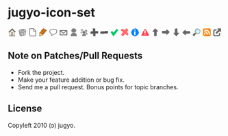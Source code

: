 jugyo-icon-set
=====

![home.png](http://github.com/jugyo/jugyo-icon-set/raw/master/png/home.png)
![delete.png](http://github.com/jugyo/jugyo-icon-set/raw/master/png/delete.png)
![file.png](http://github.com/jugyo/jugyo-icon-set/raw/master/png/file.png)
![edit.png](http://github.com/jugyo/jugyo-icon-set/raw/master/png/edit.png)
![comment.png](http://github.com/jugyo/jugyo-icon-set/raw/master/png/comment.png)
![mail.png](http://github.com/jugyo/jugyo-icon-set/raw/master/png/mail.png)
![person.png](http://github.com/jugyo/jugyo-icon-set/raw/master/png/person.png)
![people.png](http://github.com/jugyo/jugyo-icon-set/raw/master/png/people.png)
![plus.png](http://github.com/jugyo/jugyo-icon-set/raw/master/png/plus.png)
![minus.png](http://github.com/jugyo/jugyo-icon-set/raw/master/png/minus.png)
![ok.png](http://github.com/jugyo/jugyo-icon-set/raw/master/png/ok.png)
![ng.png](http://github.com/jugyo/jugyo-icon-set/raw/master/png/ng.png)
![info.png](http://github.com/jugyo/jugyo-icon-set/raw/master/png/info.png)
![alert.png](http://github.com/jugyo/jugyo-icon-set/raw/master/png/alert.png)
![top-arrow.png](http://github.com/jugyo/jugyo-icon-set/raw/master/png/top-arrow.png)
![right-arrow.png](http://github.com/jugyo/jugyo-icon-set/raw/master/png/right-arrow.png)
![bottom-arrow.png](http://github.com/jugyo/jugyo-icon-set/raw/master/png/bottom-arrow.png)
![left-arrow.png](http://github.com/jugyo/jugyo-icon-set/raw/master/png/left-arrow.png)
![search.png](http://github.com/jugyo/jugyo-icon-set/raw/master/png/search.png)
![rss.png](http://github.com/jugyo/jugyo-icon-set/raw/master/png/rss.png)
![extlink.png](http://github.com/jugyo/jugyo-icon-set/raw/master/png/extlink.png)

Note on Patches/Pull Requests
----

* Fork the project.
* Make your feature addition or bug fix.
* Send me a pull request. Bonus points for topic branches.

License
------
Copyleft 2010 (ɔ) jugyo.
